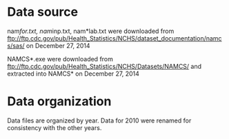 # Data source

nam*for.txt, nam*inp.txt, nam*lab.txt were downloaded from
ftp://ftp.cdc.gov/pub/Health_Statistics/NCHS/dataset_documentation/namcs/sas/ on December 27, 2014

NAMCS*.exe were downloaded from ftp://ftp.cdc.gov/pub/Health_Statistics/NCHS/Datasets/NAMCS/ and extracted into NAMCS* on December 27, 2014

# Data organization

Data files are organized by year. Data for 2010 were renamed for consistency with the other years.